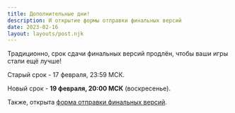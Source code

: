 ```yaml
---
title: Дополнительные дни!
description: И открытие формы отправки финальных версий
date: 2023-02-16
layout: layouts/post.njk
---
```


Традиционно, срок сдачи финальных версий продлён, чтобы ваши игры стали ещё лучше!

Старый срок - 17 февраля, 23:59 МСК.

Новый срок - **19 февраля, 20:00 МСК** (воскресенье).

Также, открыта [форма отправки финальных версий](/pages/send-form/).
